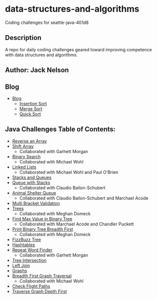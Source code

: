 # data-structures-and-algorithms

Coding challenges for seattle-java-401d8

## Description

A repo for daily coding challenges geared toward improving competence with data structures and algorithms.

## Author: Jack Nelson

## Blog

  - [Blog](BLOG.md)
    - [Insertion Sort](BLOG.md#insertion-sort)
    - [Merge Sort](BLOG.md#merge-sort)
    - [Quick Sort](BLOG.md#quick-sort)

## Java Challenges Table of Contents:

  - [Reverse an Array](challenges/ArrayReverse.md)
  - [Shift Array](challenges/ArrayShift.md)
    - Collaborated with Garhett Morgan
  - [Binary Search](challenges/BinarySearch.md)
    - Collaborated with Michael Wohl
  - [Linked Lists](DataStructures/dataStructures.md)
    - Collaborated with Michael Wohl and Paul O'Brien
  - [Stacks and Queues](stacksandqueues/stacksandqueues.md)
  - [Queue with Stacks](stacksandqueues/pseudoqueue.md)
    - Collaborated with Claudio Bailon-Schubert
  - [Animal Shelter Queue](challenges/animalshelter.md)
    - Collaborated with Claudio Bailon-Schubert and Marchael Acode
  - [Multi Bracket Validation](challenges/multibracketvalidation.md)
  - [Trees](challenges/trees.md)
    - Collaborated with Meghan Domeck
  - [Find Max Value in Binary Tree](challenges/findmax.md)
    - Collaborated with Marchael Acode and Chandler Puckett
  - [Print Binary Tree Breadth First](challenges/breadthfirst.md)
    - Collaborated with Meghan Domeck
  - [FizzBuzz Tree](challenges/fizzbuzztree.md)
  - [Hashtables](DataStructures/hashtables.md)
  - [Repeat Word Finder](challenges/repeatword.md)
    - Collaborated with Garhett Morgan
  - [Tree Intersection](challenges/treeintersection.md)
  - [Left Join](challenges/leftjoin.md)
  - [Graphs](DataStructures/graphs.md)
  - [Breadth First Graph Traversal](DataStructures/breadthfirsttraversal.md)
    - Collaborated with Michael Wohl
  - [Check Flight Paths](DataStructures/flightpaths.md)
  - [Traverse Graph Depth First](DataStructures/depth-first-graph-traverse.md)


